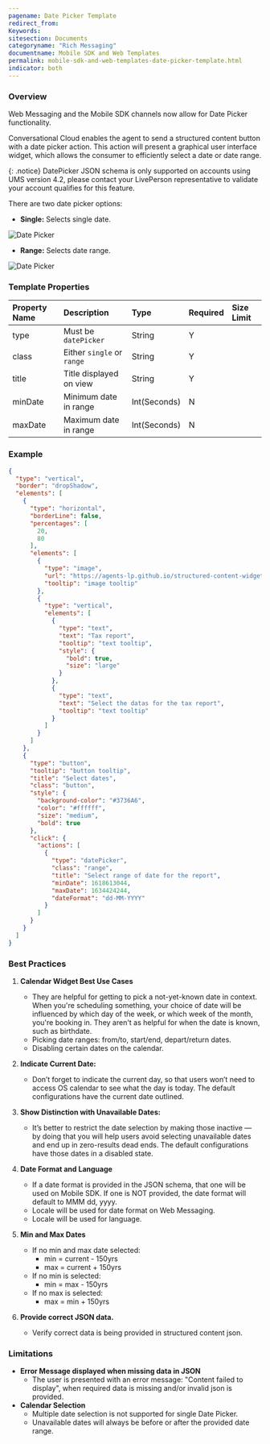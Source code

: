```yaml
---
pagename: Date Picker Template
redirect_from:
Keywords: 
sitesection: Documents
categoryname: "Rich Messaging"
documentname: Mobile SDK and Web Templates
permalink: mobile-sdk-and-web-templates-date-picker-template.html
indicator: both
---
```


### Overview

Web Messaging and the Mobile SDK channels now allow for Date Picker functionality.

Conversational Cloud enables the agent to send a structured content button with a date picker action. This action will present a graphical user interface widget, which allows the consumer to efficiently select a date or date range.

{: .notice}
DatePicker JSON schema is only supported on accounts using UMS version 4.2, please contact your LivePerson representative to validate your account qualifies for this feature.

There are two date picker options:

* **Single:** Selects single date.

![Date Picker](img/archive/DatePickerSingleSelection.gif)

* **Range:** Selects date range.

![Date Picker](img/archive/DatePickerRangeSelection.gif)

### Template Properties

| Property Name | Description             | Type   | Required | Size Limit |
| :------------ | :---------------------- | :----- | :------- | :--------- |
| type          | Must be `datePicker`  | String | Y        |            |
| class   | Either `single` or `range` | String | Y        |     |
| title       | Title displayed on view         | String  | Y        |    |
| minDate          | Minimum date in range  | Int(Seconds) | N        |            |
| maxDate   | Maximum date in range | Int(Seconds) | N        |     |

### Example

```json
{
  "type": "vertical",
  "border": "dropShadow",
  "elements": [
    {
      "type": "horizontal",
      "borderLine": false,
      "percentages": [
        20,
        80
      ],
      "elements": [
        {
          "type": "image",
          "url": "https://agents-lp.github.io/structured-content-widget/img/date-picker-single.png",
          "tooltip": "image tooltip"
        },
        {
          "type": "vertical",
          "elements": [
            {
              "type": "text",
              "text": "Tax report",
              "tooltip": "text tooltip",
              "style": {
                "bold": true,
                "size": "large"
              }
            },
            {
              "type": "text",
              "text": "Select the datas for the tax report",
              "tooltip": "text tooltip"
            }
          ]
        }
      ]
    },
    {
      "type": "button",
      "tooltip": "button tooltip",
      "title": "Select dates",
      "class": "button",
      "style": {
        "background-color": "#3736A6",
        "color": "#ffffff",
        "size": "medium",
        "bold": true
      },
      "click": {
        "actions": [
          {
            "type": "datePicker",
            "class": "range",
            "title": "Select range of date for the report",
            "minDate": 1618613044,
            "maxDate": 1634424244,
            "dateFormat": "dd-MM-YYYY"
          }
        ]
      }
    }
  ]
}
```

### Best Practices

1. **Calendar Widget Best Use Cases**
    * They are helpful for getting to pick a not-yet-known date in context. When you're scheduling something, your choice of date will be influenced by which day of the week, or which week of the month, you're booking in. They aren't as helpful for when the date is known, such as birthdate.
    * Picking date ranges: from/to, start/end, depart/return dates.
    * Disabling certain dates on the calendar.

2. **Indicate Current Date:**
    * Don’t forget to indicate the current day, so that users won’t need to access OS calendar to see what the day is today. The default configurations have the current date outlined.

3. **Show Distinction with Unavailable Dates:**
    * It’s better to restrict the date selection by making those inactive — by doing that you will help users avoid selecting unavailable dates and end up in zero-results dead ends. The default configurations have those dates in a disabled state.

4. **Date Format and Language**
    * If a date format is provided in the JSON schema, that one will be used on Mobile SDK. If one is NOT provided, the date format will default to MMM dd, yyyy.
    * Locale will be used for date format on Web Messaging.
    * Locale will be used for language.

5. **Min and Max Dates**
    * If no min and max date selected:
        * min = current - 150yrs
        * max = current + 150yrs
    * If no min is selected:
        * min = max - 150yrs
    * If no max is selected:
        * max = min + 150yrs

6. **Provide correct JSON data.**
    * Verify correct data is being provided in structured content json.

### Limitations

* **Error Message displayed when missing data in JSON**
  * The user is presented with an error message: "Content failed to display", when required data is missing and/or invalid json is provided.
* **Calendar Selection**
  * Multiple date selection is not supported for single Date Picker.
  * Unavailable dates will always be before or after the provided date range.
